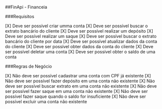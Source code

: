 ##FinApi - Financeia

###Requisitos

[X] Deve ser possível criar umma conta
[X] Deve ser possível buscar o extrato bancário do cliente
[X] Deve ser possível realizar um depósito
[X] Deve ser possível realizar um saque
[X] Deve ser possível buscar o extrato bancário do cliente por data
[X] Deve ser possível atualizar dados da conta do cliente
[X] Deve ser possível obter dados da conta do cliente
[X] Deve ser possível deletar uma conta
[X] Deve ser possível obter o saldo de uma conta

###Regras de Negócio

[X] Não deve ser possível cadastrar uma conta com CPF já existente
[X] Não deve ser possível fazer depósito em uma conta não existente
[X] Não deve ser possível buscar extrato em uma conta não existente
[X] Não deve ser possível fazer saque em uma conta não existente
[X] Não deve ser possível fazer saque quando o saldo for insuficiente
[X] Não deve ser possível excluir uma conta não existente